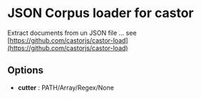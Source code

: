JSON Corpus loader for castor
=============================

Extract documents from un JSON file ... see [https://github.com/castorjs/castor-load](https://github.com/castorjs/castor-load)

Options
-------

  * **cutter** : PATH/Array/Regex/None
